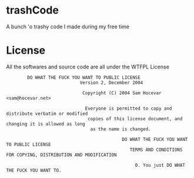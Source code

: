 # trashCode
A bunch 'o trashy code I made during my free time





# License
All the softwares and source code are all under the WTFPL License

            DO WHAT THE FUCK YOU WANT TO PUBLIC LICENSE
                                Version 2, December 2004

                                 Copyright (C) 2004 Sam Hocevar <sam@hocevar.net>

                                  Everyone is permitted to copy and distribute verbatim or modified
                                   copies of this license document, and changing it is allowed as long
                                    as the name is changed.

                                                DO WHAT THE FUCK YOU WANT TO PUBLIC LICENSE
                                                   TERMS AND CONDITIONS FOR COPYING, DISTRIBUTION AND MODIFICATION

                                                     0. You just DO WHAT THE FUCK YOU WANT TO.
